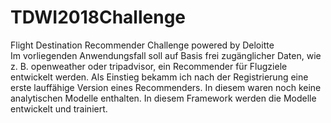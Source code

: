 # TDWI2018Challenge
Flight Destination Recommender Challenge powered by Deloitte<br />
Im vorliegenden Anwendungsfall soll auf Basis frei zugänglicher Daten, wie z. B. openweather oder tripadvisor, ein Recommender für Flugziele entwickelt werden. Als Einstieg bekamm ich nach der Registrierung eine erste lauffähige Version eines Recommenders. In diesem waren noch keine analytischen Modelle enthalten. In diesem Framework werden die Modelle entwickelt und trainiert.
